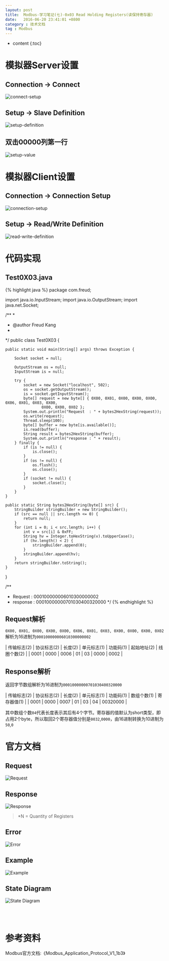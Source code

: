 ```yaml
---
layout: post
title:  Modbus-学习笔记(七)-0x03 Read Holding Registers(读保持寄存器)
date:   2016-06-20 23:41:01 +0800
category : 技术文档
tag : Modbus
---
```


* content
{:toc}


模拟器Server设置
=============================

Connection -> Connect
-----------------------------

![connect-setup](/images/blog/modbus/modbus-05-03-Read-Holding-Registers/06-modbus-slave-connect-setup.png)

Setup -> Slave Definition
-----------------------------

![setup-definition](/images/blog/modbus/modbus-05-03-Read-Holding-Registers/07-modbus-slave-setup-definition.png)

双击00000列第一行
-----------------------------

![setup-value](/images/blog/modbus/modbus-05-03-Read-Holding-Registers/08-modbus-slave-setup-value.png)


模拟器Client设置
=============================

Connection -> Connection Setup
-----------------------------

![connection-setup](/images/blog/modbus/modbus-05-03-Read-Holding-Registers/09-modbus-pool-connection-setup.png)

Setup -> Read/Write Definition
-----------------------------

![read-write-definition](/images/blog/modbus/modbus-05-03-Read-Holding-Registers/10-modbus-pool-read-write-definition.png)

代码实现
=============================

Test0X03.java
-----------------------------

{% highlight java %}
package com.freud;

import java.io.InputStream;
import java.io.OutputStream;
import java.net.Socket;

/**
 * 
 * @author Freud Kang
 *
 */
public class Test0X03 {

	public static void main(String[] args) throws Exception {

		Socket socket = null;

		OutputStream os = null;
		InputStream is = null;

		try {
			socket = new Socket("localhost", 502);
			os = socket.getOutputStream();
			is = socket.getInputStream();
			byte[] request = new byte[] { 0X00, 0X01, 0X00, 0X00, 0X00, 0X06, 0X01, 0X03, 0X00,
					0X00, 0X00, 0X02 };
			System.out.println("Request  : " + bytes2HexString(request));
			os.write(request);
			Thread.sleep(100);
			byte[] buffer = new byte[is.available()];
			is.read(buffer);
			String result = bytes2HexString(buffer);
			System.out.println("response : " + result);
		} finally {
			if (is != null) {
				is.close();
			}
			if (os != null) {
				os.flush();
				os.close();
			}
			if (socket != null) {
				socket.close();
			}
		}
	}

	public static String bytes2HexString(byte[] src) {
		StringBuilder stringBuilder = new StringBuilder();
		if (src == null || src.length <= 0) {
			return null;
		}
		for (int i = 0; i < src.length; i++) {
			int v = src[i] & 0xFF;
			String hv = Integer.toHexString(v).toUpperCase();
			if (hv.length() < 2) {
				stringBuilder.append(0);
			}
			stringBuilder.append(hv);
		}
		return stringBuilder.toString();
	}
}

/**
 * Request  : 000100000006010300000002
 * response : 00010000000701030400320000
 */
{% endhighlight %}

Request解析
-----------------------------

`0X00, 0X01, 0X00, 0X00, 0X00, 0X06, 0X01, 0X03, 0X00, 0X00, 0X00, 0X02`解析为16进制为`000100000006010300000002`

| 传输标志(2) | 协议标志(2) | 长度(2) | 单元标志(1) | 功能码(1) | 起始地址(2) | 线圈个数(2) |
| 0001        | 0000        | 0006    | 01          | 03        | 0000        | 0002        |

Response解析
-----------------------------

返回字节数组解析为16进制为`00010000000701030400320000`

| 传输标志(2) | 协议标志(2) | 长度(2) | 单元标志(1) | 功能码(1) | 数组个数(1) | 寄存器值(1) |
| 0001        | 0000        | 0007    | 01          | 03        | 04          | 00320000        |

其中数组个数`04`代表长度表示其后有4个字节。寄存器的值默认为short类型，即占用2个byte，所以取回2个寄存器值分别是`0032`,`0000`，由16进制转换为10进制为`50`,`0`


官方文档
=============================

Request
-----------------------------

![Request](/images/blog/modbus/modbus-05-03-Read-Holding-Registers/01_Request.png)

Response
-----------------------------

![Response](/images/blog/modbus/modbus-05-03-Read-Holding-Registers/02_Response.png)

> *N = Quantity of Registers

Error
-----------------------------

![Error](/images/blog/modbus/modbus-05-03-Read-Holding-Registers/03_Error.png)

Example
-----------------------------

![Example](/images/blog/modbus/modbus-05-03-Read-Holding-Registers/04_Example.png)

State Diagram
-----------------------------

![State Diagram](/images/blog/modbus/modbus-05-03-Read-Holding-Registers/05_State_Diagram.png)


<br>
<br>

参考资料
================================

Modbus官方文档:《Modbus_Application_Protocol_V1_1b3》
